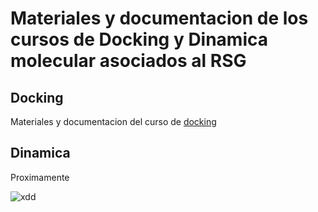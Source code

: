 # Materiales y documentacion de los cursos de Docking y Dinamica molecular asociados al RSG

## Docking

Materiales y documentacion del curso de [docking](./docking/README.md)

## Dinamica

Proximamente

![xdd](xdd.png)
